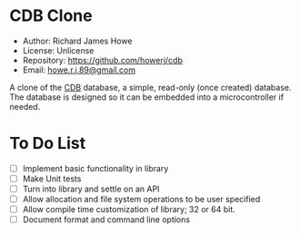 # CDB Clone

- Author: Richard James Howe
- License: Unlicense
- Repository: <https://github.com/howerj/cdb>
- Email: howe.r.j.89@gmail.com

A clone of the [CDB][] database, a simple, read-only (once created) database.
The database is designed so it can be embedded into a microcontroller if
needed.

# To Do List

- [ ] Implement basic functionality in library
- [ ] Make Unit tests
- [ ] Turn into library and settle on an API
- [ ] Allow allocation and file system operations to be user specified
- [ ] Allow compile time customization of library; 32 or 64 bit.
- [ ] Document format and command line options

[CDB]: https://cr.yp.to/cdb.html

